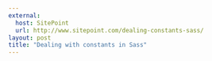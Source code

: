 ```yaml
---
external:
  host: SitePoint
  url: http://www.sitepoint.com/dealing-constants-sass/
layout: post
title: "Dealing with constants in Sass"
---
```

